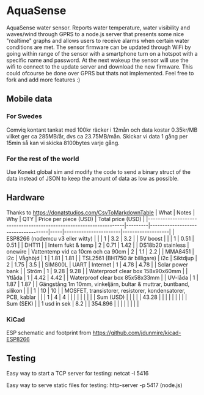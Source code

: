# AquaSense
AquaSense water sensor. Reports water temperature, water visibility and waves/wind through GPRS to a node.js server that presents some nice "realtime" graphs and allows users to receive alarms when certain water conditions are met. 
The sensor firmware can be updated through WiFi by going within range of the sensor with a smartphone turn on a hotspot with a specific name and password. At the next wakeup the sensor will use the wifi to connect to the update server and download the new firmware. This could ofcourse be done over GPRS but thats not implemented.
Feel free to fork and add more features :)


## Mobile data

### For Swedes
Comviq kontant tankat med 100kr räcker i 12mån och data kostar 0.35kr/MB vilket ger ca 285MB/år, dvs ca 23.75MB/mån.
Skickar vi data 1 gång per 15min så kan vi skicka 8100bytes varje gång.

### For the rest of the world
Use Konekt global sim and modify the code to send a binary struct of the data instead of JSON to keep the amount of data as low as possible.


## Hardware
Thanks to https://donatstudios.com/CsvToMarkdownTable
| What                                                               | Notes   | Why                                | QTY | Price per piece (USD) | Total price (USD) |
|--------------------------------------------------------------------|---------|------------------------------------|-----|-----------------------|-------------------|
| ESP8266 (nodemcu v3 eller witty)                                   |         |                                    | 1   | 3.2                   | 3.2               |
| 5V boost                                                           |         |                                    | 1   | 0.51                  | 0.51              |
| DHT11                                                              |         | Intern fukt & temp                 | 2   | 0.71                  | 1.42              |
| DS18b20 stainless                                                  | onewire | Vattentemp vid ca 10cm och ca 90cm | 2   | 1.1                   | 2.2               |
| MMA8451                                                            | i2c     | Våghöjd                            | 1   | 1.81                  | 1.81              |
| TSL2561 (BH1750 är billigare)                                      | i2c     | Siktdjup                           | 2   | 1.75                  | 3.5               |
| SIM800L                                                            | UART    | Internet                           | 1   | 4.78                  | 4.78              |
| Solar power bank                                                   |         | Ström                              | 1   | 9.28                  | 9.28              |
| Waterproof clear box 158x90x60mm                                   |         | Ytlåda                             | 1   | 4.42                  | 4.42              |
| Waterproof clear box 85x58x33mm                                    |         | UV-låda                            | 1   | 1.87                  | 1.87              |
| Gängstång 1m 10mm, vinkeljärn, bultar & muttrar, buntband, silikon |         |                                    | 1   | 10                    | 10                |
| MOSFET, transistorer, resistorer, kondensatorer, PCB, kablar       |         |                                    | 1   | 4                     | 4                 |
|                                                                    |         |                                    |     |                       |                   |
| Sum (USD)                                                          |         |                                    |     |                       | 43.28             |
|                                                                    |         |                                    |     |                       |                   |
| Sum (SEK)                                                          |         | 1 usd in sek                       | 8.2 |                       | 354.896           |
|                                                                    |         |                                    |     |                       |                   |

### KiCad
ESP schematic and footprint from https://github.com/jdunmire/kicad-ESP8266

## Testing
Easy way to start a TCP server for testing: netcat -l 5416

Easy way to serve static files for testing: http-server -p 5417 (node.js)
